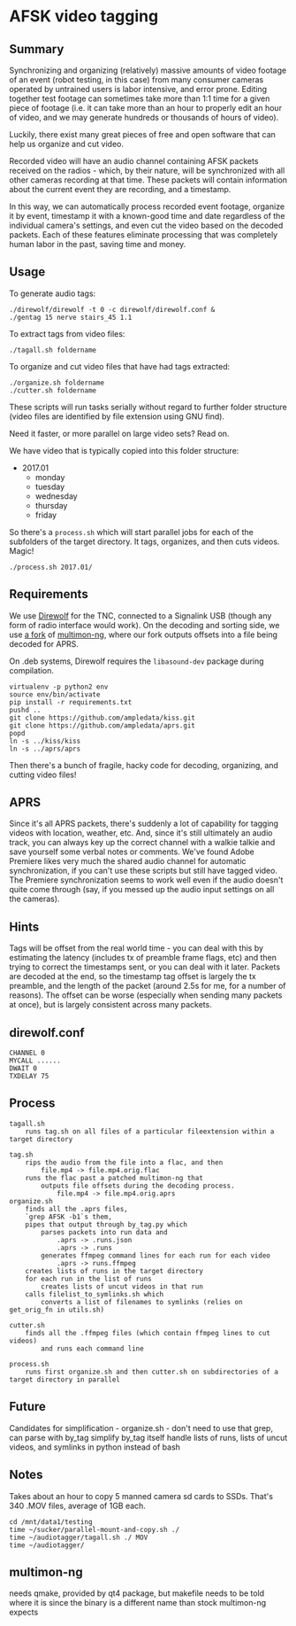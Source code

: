 AFSK video tagging
==================

Summary
-------
Synchronizing and organizing (relatively) massive amounts of video
footage of an event (robot testing, in this case) from many consumer cameras
operated by untrained users is labor intensive, and error prone. Editing
together test footage can sometimes take more than 1:1 time for a given piece of
footage (i.e. it can take more than an hour to properly edit an hour of
video, and we may generate hundreds or thousands of hours of video).

Luckily, there exist many great pieces of free and open software that
can help us organize and cut video.

Recorded video will have an audio channel containing AFSK packets
received on the radios - which, by their nature, will be synchronized with
all other cameras recording at that time. These packets will contain
information about the current event they are recording, and a timestamp.

In this way, we can automatically process recorded event footage,
organize it by event, timestamp it with a known-good time and date
regardless of the individual camera's settings, and even cut the
video based on the decoded packets. Each of these features eliminate
processing that was completely human labor in the past, saving time
and money.

Usage
-----

To generate audio tags:

```
./direwolf/direwolf -t 0 -c direwolf/direwolf.conf &
./gentag 15 nerve stairs_45 1.1
```

To extract tags from video files:

```
./tagall.sh foldername
```

To organize and cut video files that have had tags extracted:

```
./organize.sh foldername
./cutter.sh foldername
```

These scripts will run tasks serially without regard to further folder structure (video files are identified by file extension using GNU find).


Need it faster, or more parallel on large video sets? Read on.

We have video that is typically copied into this folder structure:

* 2017.01
	* monday
	* tuesday
	* wednesday
	* thursday
	* friday

So there's a `process.sh` which will start parallel jobs for each of the subfolders of the target directory.
It tags, organizes, and then cuts videos. Magic!

```
./process.sh 2017.01/
```



Requirements
------------
We use [Direwolf](https://github.com/wb2osz/direwolf) for the TNC,
connected to a Signalink USB (though any form of radio interface would
work). On the decoding and sorting side, we use
[a fork](https://github.com/NERVEUML/multimon-ng) of
[multimon-ng](https://github.com/EliasOenal/multimon-ng), where our fork
outputs offsets into a file being decoded for APRS.

On .deb systems, Direwolf requires the `libasound-dev` package during compilation.

```
virtualenv -p python2 env
source env/bin/activate
pip install -r requirements.txt
pushd ..
git clone https://github.com/ampledata/kiss.git
git clone https://github.com/ampledata/aprs.git 
popd
ln -s ../kiss/kiss
ln -s ../aprs/aprs
```

Then there's a bunch of fragile, hacky code for decoding, organizing,
and cutting video files!

APRS
----
Since it's all APRS packets, there's suddenly a lot of capability
for tagging videos with location, weather, etc. And, since it's still
ultimately an audio track, you can always key up the correct channel with
a walkie talkie and save yourself some verbal notes or comments. We've
found Adobe Premiere likes very much the shared audio channel for
automatic synchronization, if you can't use these scripts but still have
tagged video.  The Premiere synchronization seems to work well even if
the audio doesn't quite come through (say, if you messed up the audio
input settings on all the cameras).


Hints
-----
Tags will be offset from the real world time - you can deal with this by estimating the latency (includes tx of preamble frame flags, etc) and then trying to correct the timestamps sent, or you can deal with it later. Packets are decoded at the end, so the timestamp tag offset is largely the tx preamble, and the length of the packet (around 2.5s for me, for a number of reasons).
The offset can be worse (especially when sending many packets at once), but is largely consistent across many packets.

direwolf.conf
-------------
```
CHANNEL 0
MYCALL ......
DWAIT 0
TXDELAY 75
```


Process
------
```
tagall.sh 
	runs tag.sh on all files of a particular fileextension within a target directory

tag.sh 
	rips the audio from the file into a flac, and then 
		file.mp4 -> file.mp4.orig.flac
	runs the flac past a patched multimon-ng that 
		outputs file offsets during the decoding process.
			file.mp4 -> file.mp4.orig.aprs
organize.sh 
	finds all the .aprs files, 
	`grep AFSK -b1`s them, 
	pipes that output through by_tag.py which 
		parses packets into run data and 
			.aprs -> .runs.json
			.aprs -> .runs
		generates ffmpeg command lines for each run for each video
			.aprs -> runs.ffmpeg
	creates lists of runs in the target directory
	for each run in the list of runs
		creates lists of uncut videos in that run
	calls filelist_to_symlinks.sh which
		converts a list of filenames to symlinks (relies on get_orig_fn in utils.sh)
		
cutter.sh
	finds all the .ffmpeg files (which contain ffmpeg lines to cut videos)
		and runs each command line

process.sh
	runs first organize.sh and then cutter.sh on subdirectories of a target directory in parallel

```


Future
------

Candidates for simplification - 
	organize.sh - 
		don't need to use that grep, can parse with by_tag
		simplify by_tag itself
		handle lists of runs, lists of uncut videos, and symlinks in python instead of bash


Notes
-----

Takes about an hour to copy 5 manned camera sd cards to SSDs. That's 340 .MOV files, average of 1GB each.


```
cd /mnt/data1/testing
time ~/sucker/parallel-mount-and-copy.sh ./
time ~/audiotagger/tagall.sh ./ MOV
time ~/audiotagger/
```

multimon-ng
---------
needs qmake, provided by qt4 package, but makefile needs to be told where it is since the binary is a different name than stock multimon-ng expects
